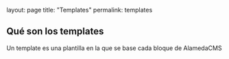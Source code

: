 layout:    page
title:    "Templates"
permalink:    templates

## Qué son los templates
  Un template es una plantilla en la que se base cada bloque de AlamedaCMS
